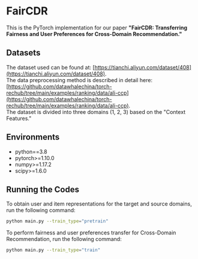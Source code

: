 # FairCDR

This is the PyTorch implementation for our paper **"FairCDR: Transferring Fairness and User Preferences for Cross-Domain Recommendation."**

## Datasets

The dataset used can be found at: [https://tianchi.aliyun.com/dataset/408](https://tianchi.aliyun.com/dataset/408).  
The data preprocessing method is described in detail here: [https://github.com/datawhalechina/torch-rechub/tree/main/examples/ranking/data/ali-ccp](https://github.com/datawhalechina/torch-rechub/tree/main/examples/ranking/data/ali-ccp).  
The dataset is divided into three domains (1, 2, 3) based on the "Context Features."

## Environments
* python==3.8
* pytorch>=1.10.0
* numpy>=1.17.2
* scipy>=1.6.0


## Running the Codes

To obtain user and item representations for the target and source domains, run the following command:  
```bash
python main.py --train_type="pretrain" 
```
To perform fairness and user preferences transfer for Cross-Domain Recommendation, run the following command:
```bash
python main.py --train_type="train"
```
